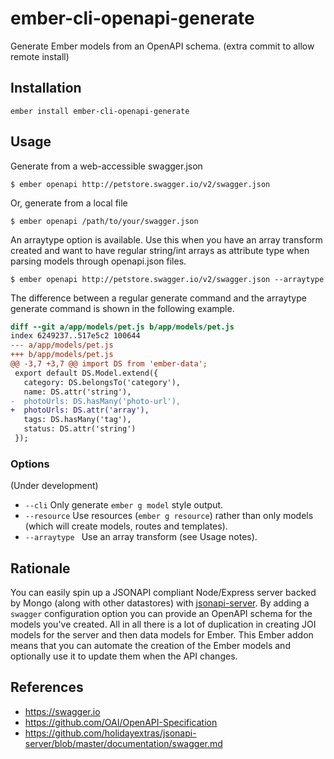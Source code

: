 # ember-cli-openapi-generate

Generate Ember models from an OpenAPI schema. (extra commit to allow remote install)

## Installation

```
ember install ember-cli-openapi-generate
```

## Usage

Generate from a web-accessible swagger.json
```
$ ember openapi http://petstore.swagger.io/v2/swagger.json
```

Or, generate from a local file
```
$ ember openapi /path/to/your/swagger.json
```


An arraytype option is available. Use this when you have an array transform created and want to have regular string/int arrays as attribute type when parsing models through openapi.json files.
```
$ ember openapi http://petstore.swagger.io/v2/swagger.json --arraytype
```

The difference between a regular generate command and the arraytype generate command is shown in the following example.
```diff
diff --git a/app/models/pet.js b/app/models/pet.js
index 6249237..517e5c2 100644
--- a/app/models/pet.js
+++ b/app/models/pet.js
@@ -3,7 +3,7 @@ import DS from 'ember-data';
 export default DS.Model.extend({
   category: DS.belongsTo('category'),
   name: DS.attr('string'),
-  photoUrls: DS.hasMany('photo-url'),
+  photoUrls: DS.attr('array'),
   tags: DS.hasMany('tag'),
   status: DS.attr('string')
 });
```


### Options

(Under development)

* `--cli` Only generate `ember g model` style output.
* `--resource` Use resources (`ember g resource`) rather than only models (which will create models, routes and templates).
* `--arraytype ` Use an array transform (see Usage notes).


## Rationale

You can easily spin up a JSONAPI compliant Node/Express server backed by Mongo (along with other datastores) with [jsonapi-server](https://github.com/holidayextras/jsonapi-server). By adding a `swagger` configuration option you can provide an OpenAPI schema for the models you've created. All in all there is a lot of duplication in creating JOI models for the server and then data models for Ember. This Ember addon means that you can automate the creation of the Ember models and optionally use it to update them when the API changes.

## References

* https://swagger.io
* https://github.com/OAI/OpenAPI-Specification
* https://github.com/holidayextras/jsonapi-server/blob/master/documentation/swagger.md
